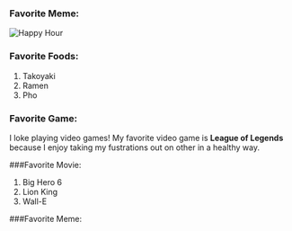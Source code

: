 ### Favorite Meme:
![Happy Hour](http://memecrunch.com/meme/9OQ2/happy-hour/image.png)

### Favorite Foods:
1. Takoyaki
2. Ramen
3. Pho

### Favorite Game:
I loke playing video games!  My favorite video game is **League of Legends** because I enjoy taking my fustrations out on other
in a healthy way.

###Favorite Movie:
1.  Big Hero 6
2.  Lion King
3.  Wall-E

###Favorite Meme:
